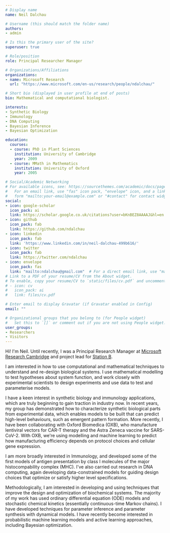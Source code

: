 ```yaml
---
# Display name
name: Neil Dalchau

# Username (this should match the folder name)
authors:
- admin

# Is this the primary user of the site?
superuser: true

# Role/position
role: Principal Researcher Manager

# Organizations/Affiliations
organizations:
- name: Microsoft Research
  url: "https://www.microsoft.com/en-us/research/people/ndalchau/"

# Short bio (displayed in user profile at end of posts)
bio: Mathematical and computational biologist.

interests:
- Synthetic Biology
- Immunology
- DNA Computing
- Bayesian Inference
- Bayesian Optimization

education:
  courses:
  - course: PhD in Plant Sciences
    institution: University of Cambridge
    year: 2009
  - course: MMath in Mathematics
    institution: University of Oxford
    year: 2005

# Social/Academic Networking
# For available icons, see: https://sourcethemes.com/academic/docs/page-builder/#icons
#   For an email link, use "fas" icon pack, "envelope" icon, and a link in the
#   form "mailto:your-email@example.com" or "#contact" for contact widget.
social:
- icon: google-scholar
  icon_pack: ai
  link: https://scholar.google.co.uk/citations?user=bKnBEZ8AAAAJ&hl=en
- icon: github
  icon_pack: fab
  link: https://github.com/ndalchau
- icon: linkedin
  icon_pack: fab
  link: 'https://www.linkedin.com/in/neil-dalchau-499b616/'
- icon: twitter
  icon_pack: fab
  link: https://twitter.com/ndalchau
- icon: envelope
  icon_pack: fas
  link: "mailto:ndalchau@gmail.com"  # For a direct email link, use "mailto:test@example.org".
# Link to a PDF of your resume/CV from the About widget.
# To enable, copy your resume/CV to `static/files/cv.pdf` and uncomment the lines below.
# - icon: cv
#   icon_pack: ai
#   link: files/cv.pdf

# Enter email to display Gravatar (if Gravatar enabled in Config)
email: ""

# Organizational groups that you belong to (for People widget)
#   Set this to `[]` or comment out if you are not using People widget.
user_groups:
- Researchers
- Visitors
---
```


Hi! I'm Neil. Until recently, I was a Principal Research Manager at [Microsoft Research Cambridge](https://www.microsoft.com/en-us/research/lab/microsoft-research-cambridge/) and project lead for [Station B](http://aka.ms/stationb). 

I am interested in how to use computational and mathematical techniques to understand and re-design biological systems. I use mathematical modelling to test hypotheses about system function, and work closely with experimental scientists to design experiments and use data to test and parameterise models. 

I have a keen interest in synthetic biology and immunology applications, which are truly beginning to gain traction in industry now. In recent years, my group has demonstrated how to characterize synthetic biological parts from experimental data, which enables models to be built that can predict high-level behaviours, such as emergent pattern formation. More recently, I have been collaborating with Oxford Biomedica (OXB), who manufacture lentiviral vectors for CAR-T therapy and the Astra Zeneca vaccine for SARS-CoV-2. With OXB, we're using modelling and machine learning to predict how manufacturing efficiency depends on protocol choices and cellular gene expression. 

I am more broadly interested in Immunology, and developed some of the first models of antigen presentation by class I molecules of the major histocompability complex (MHC). I've also carried out research in DNA computing, again developing data-constrained models for guiding design choices that optimize or satisfy higher level specifications. 

Methodologically, I am interested in developing and using techniques that improve the design and optimization of biochemical systems. The majority of my work has used ordinary differential equation (ODE) models and stochastic chemical kinetics (essentially continuous-time Markov chains). I have developed techniques for parameter inference and parameter synthesis with dynamical models. I have recently become interested in probabilistic machine learning models and active learning approaches, including Bayesian optimization. 
